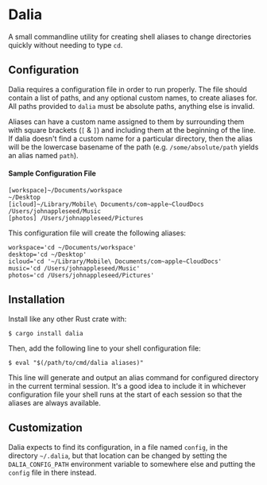 # Dalia

A small commandline utility for creating shell aliases to change directories quickly without needing to type `cd`.

## Configuration
Dalia requires a configuration file in order to run properly. The file should contain a list of
paths, and any optional custom names, to create aliases for. All paths provided to `dalia` must be
absolute paths, anything else is invalid.

Aliases can have a custom name assigned to them by surrounding them with square brackets (`[` & `]`) and
including them at the beginning of the line. If dalia doesn't find a custom name for a particular directory,
then the alias will be the lowercase basename of the path (e.g. `/some/absolute/path` yields an alias named `path`).

#### Sample Configuration File
```
[workspace]~/Documents/workspace
~/Desktop
[icloud]~/Library/Mobile\ Documents/com~apple~CloudDocs
/Users/johnappleseed/Music
[photos] /Users/johnappleseed/Pictures
```
This configuration file will create the following aliases:
```
workspace='cd ~/Documents/workspace'
desktop='cd ~/Desktop'
icloud='cd '~/Library/Mobile\ Documents/com~apple~CloudDocs'
music='cd /Users/johnappleseed/Music'
photos='cd /Users/johnappleseed/Pictures'
```

## Installation
Install like any other Rust crate with:
```
$ cargo install dalia
```
Then, add the following line to your shell configuration file:
```
$ eval "$(/path/to/cmd/dalia aliases)"
```
This line will generate and output an alias command for configured directory in the current terminal session.
It's a good idea to include it in whichever configuration file your shell runs at the start of each session so
that the aliases are always available.

## Customization
Dalia expects to find its configuration, in a file named `config`, in the directory `~/.dalia`, but
that location can be changed by setting the `DALIA_CONFIG_PATH` environment variable to somewhere
else and putting the `config` file in there instead.
